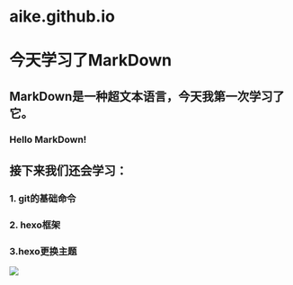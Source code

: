 # aike.github.io
# 今天学习了MarkDown
## MarkDown是一种超文本语言，今天我第一次学习了它。
### Hello MarkDown!
## 接下来我们还会学习：
### 1. git的基础命令
### 2. hexo框架
### 3.hexo更换主题









![](https://qgt-style.oss-cn-hangzhou.aliyuncs.com)
